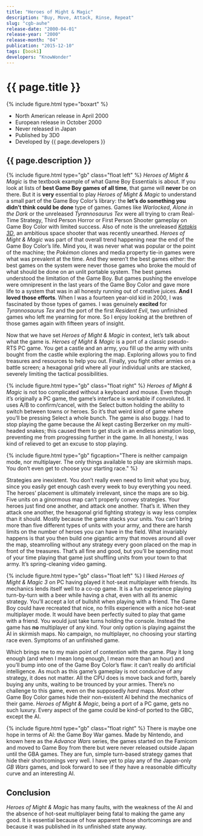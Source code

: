 ```yaml
---
title: "Heroes of Might & Magic"
description: "Buy, Move, Attack, Rinse, Repeat"
slug: "cgb-auhe"
release-date: "2000-04-01"
release-year: "2000"
release-month: "04"
publication: "2015-12-10"
tags: [book1]
developers: "KnowWonder"
---
```

# {{ page.title }}
{% include figure.html type="boxart" %}
- North American release in April 2000
- European release in October 2000
- Never released in Japan
- Published by 3D0
- Developed by {{ page.developers }}

## {{ page.description }}

{% include figure.html type="gb" class="float left" %}
*Heroes of Might & Magic* is the textbook example of what Game Boy Essentials is about. If you look at lists of **best Game Boy games of all time**, that game will **never** be on there. But it is **very** essential to play *Heroes of Might & Magic* to understand a small part of the Game Boy Color’s library: the **let’s do something you didn’t think could be done** type of games. Games like *Warlocked*, *Alone in the Dark* or the unreleased *Tyrannosaurus Tex* were all trying to cram Real-Time Strategy, Third Person Horror or First Person Shooter gameplay on Game Boy Color with limited success. Also of note is the unreleased [*Katakis 3D*](https://youtu.be/qb886SUrw7U?t=2m7s), an ambitious space shooter that was recently unearthed. *Heroes of Might & Magic* was part of that overall trend happening near the end of the Game Boy Color’s life. Mind you, it was never what was popular or the point of the machine; the *Pokémon* clones and media property tie-in games were what was prevalent at the time. And they weren’t the best games either: the best games on the system were never those games who broke the mould of what should be done on an unlit portable system. The best games understood the limitation of the Game Boy. But games pushing the envelope were omnipresent in the last years of the Game Boy Color and gave more life to a system that was in all honesty running out of creative juices. **And I loved those efforts**. When I was a fourteen year-old kid in 2000, I was fascinated by those types of games. I was genuinely **excited** for *Tyrannosaurus Tex* and the port of the first *Resident Evil*, two unfinished games who left me yearning for more. So I enjoy looking at the brethren of those games again with fifteen years of insight.

Now that we have set *Heroes of Might & Magic* in context, let’s talk about what the game is. *Heroes of Might & Magic* is a port of a classic pseudo-RTS PC game. You get a castle and an army, you fill up the army with units bought from the castle while exploring the map. Exploring allows you to find treasures and resources to help you out. Finally, you fight other armies on a battle screen; a hexagonal grid where all your individual units are stacked, severely limiting the tactical possibilities.

{% include figure.html type="gb" class="float right" %}
*Heroes of Might & Magic* is not too complicated without a keyboard and mouse. Even though it’s originally a PC game, the game’s interface is workable if convoluted. It uses A/B to confirm/cancel, with the Select button holding the ability to switch between towns or heroes. So it’s that weird kind of game where you’ll be pressing Select a whole bunch. The game is also buggy. I had to stop playing the game because the AI kept casting Berzerker on my multi-headed snakes; this caused them to get stuck in an endless animation loop, preventing me from progressing further in the game. In all honesty, I was kind of relieved to get an excuse to stop playing.

{% include figure.html type="gb" figcaption="There is neither campaign mode, nor multiplayer. The only things available to play are skirmish maps. You don’t even get to choose your starting race." %}

Strategies are inexistent. You don’t really even need to limit what you buy, since you easily get enough cash every week to buy everything you need. The heroes’ placement is ultimately irrelevant, since the maps are so big. Five units on a ginormous map can’t properly convey strategies. Your heroes just find one another, and attack one another. That’s it. When they attack one another, the hexagonal grid fighting strategy is way less complex than it should. Mostly because the game stacks your units. You can’t bring more than five different types of units with your army, and there are harsh limits on the number of heroes you can have in the field. What invariably happens is that you then build one gigantic army that moves around all over the map, steamrolling without any strategy every goon placed on the map in front of the treasures. That’s all fine and good, but you’ll be spending most of your time playing that game just shuffling units from your town to that army. It’s spring-cleaning video gaming.

{% include figure.html type="gb" class="float left" %}
I liked *Heroes of Might & Magic 3* on PC having played it hot-seat multiplayer with friends. Its mechanics lends itself well to a co-op game. It is a fun experience playing turn-by-turn with a beer while having a chat, even with all its anemic strategy. You’ll accept a lot of bullshit when playing with a friend. The Game Boy could have recreated that nice, no frills experience with a nice hot-seat multiplayer mode. It would have been perfectly suited to play that game with a friend. You would just take turns holding the console. Instead the game has **no** multiplayer of any kind. Your only option is playing against the AI in skirmish maps. No campaign, no multiplayer, no choosing your starting race even. Symptoms of an unfinished game.

Which brings me to my main point of contention with the game. Play it long enough (and when I mean long enough, I mean more than an hour) and you’ll bump into one of the Game Boy Color’s flaw: it can’t really do artificial intelligence. As much as this game’s gameplay is not conducive of any strategy, it does not matter. All the CPU does is move back and forth, barely buying any units, waiting to be trounced by your armies. There’s no challenge to this game, even on the supposedly *hard* maps. Most other Game Boy Color games hide their non-existent AI behind the mechanics of their game. *Heroes of Might & Magic*, being a port of a PC game, gets no such luxury. Every aspect of the game could be kind-of ported to the GBC, except the AI.

{% include figure.html type="gb" class="float right" %}
There is maybe one hope in terms of AI: the Game Boy War games. Made by Nintendo, and known here as the *Advance Wars* series, the games started on the Famicom and moved to Game Boy from there but were never released outside Japan until the GBA games. They are fun, simple turn-based strategy games that hide their shortcomings very well. I have yet to play any of the Japan-only *GB Wars* games, and look forward to see if they have a reasonable difficulty curve and an interesting AI.

## Conclusion

*Heroes of Might & Magic* has many faults, with the weakness of the AI and the absence of hot-seat multiplayer being fatal to making the game any good. It is essential because of how apparent those shortcomings are and because it was published in its unfinished state anyway.
